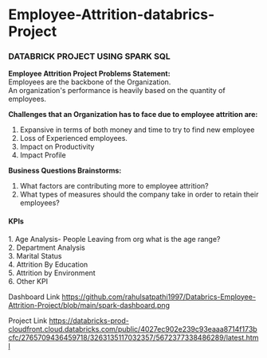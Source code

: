 # Employee-Attrition-databrics-Project

<h3>DATABRICK PROJECT USING SPARK SQL</h3>
<b>Employee Attrition Project Problems Statement:</b><br>
Employees are the backbone of the Organization.<br>
An organization's performance is heavily based on the quantity of employees.

<b>Challenges that an Organization has to face due to employee attrition are:</b>
1. Expansive in terms of both money and time to try to find new employee
2. Loss of Experienced employees.
3. Impact on Productivity 
4. Impact Profile


 <b > Business Questions Brainstorms:</b>
1. What factors are contributing more to employee attrition?
2. What types of measures should the company take in order to retain their employees?


<h4>KPIs</h4>
1. Age Analysis- People Leaving from org what is the age range?<br>
2. Department Analysis<br>
3. Marital Status<br>
4. Attrition By Education<br>
5. Attrition by Environment<br>
6. Other KPI  




Dashboard Link
https://github.com/rahulsatpathi1997/Databrics-Employee-Attrition-Project/blob/main/spark-dashboard.png

Project Link
https://databricks-prod-cloudfront.cloud.databricks.com/public/4027ec902e239c93eaaa8714f173bcfc/2765709436459718/3263135117032357/5672377338486289/latest.html
